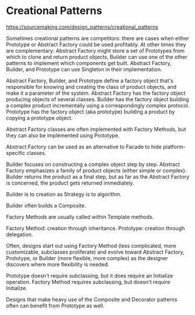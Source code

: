 # Creational Patterns

https://sourcemaking.com/design_patterns/creational_patterns

Sometimes creational patterns are competitors: there are cases when either
Prototype or Abstract Factory could be used profitably. At other times they are
complementary: Abstract Factory might store a set of Prototypes from which to
clone and return product objects, Builder can use one of the other patterns to
implement which components get built. Abstract Factory, Builder, and Prototype
can use Singleton in their implementation.

Abstract Factory, Builder, and Prototype define a factory object that's
responsible for knowing and creating the class of product objects, and make it
a parameter of the system. Abstract Factory has the factory object producing
objects of several classes. Builder has the factory object building a complex
product incrementally using a correspondingly complex protocol. Prototype has
the factory object (aka prototype) building a product by copying a prototype
object.

Abstract Factory classes are often implemented with Factory Methods, but they
can also be implemented using Prototype.

Abstract Factory can be used as an alternative to Facade to hide
platform-specific classes.

Builder focuses on constructing a complex object step by step. Abstract Factory
emphasizes a family of product objects (either simple or complex). Builder
returns the product as a final step, but as far as the Abstract Factory is
concerned, the product gets returned immediately.

Builder is to creation as Strategy is to algorithm.

Builder often builds a Composite.

Factory Methods are usually called within Template methods.

Factory Method: creation through inheritance. Prototype: creation through
delegation.

Often, designs start out using Factory Method (less complicated, more
customizable, subclasses proliferate) and evolve toward Abstract Factory,
Prototype, or Builder (more flexible, more complex) as the designer discovers
where more flexibility is needed.

Prototype doesn't require subclassing, but it does require an Initialize
operation. Factory Method requires subclassing, but doesn't require Initialize.

Designs that make heavy use of the Composite and Decorator patterns often can
benefit from Prototype as well.
